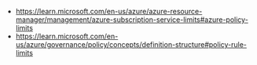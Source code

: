 - https://learn.microsoft.com/en-us/azure/azure-resource-manager/management/azure-subscription-service-limits#azure-policy-limits
- https://learn.microsoft.com/en-us/azure/governance/policy/concepts/definition-structure#policy-rule-limits
